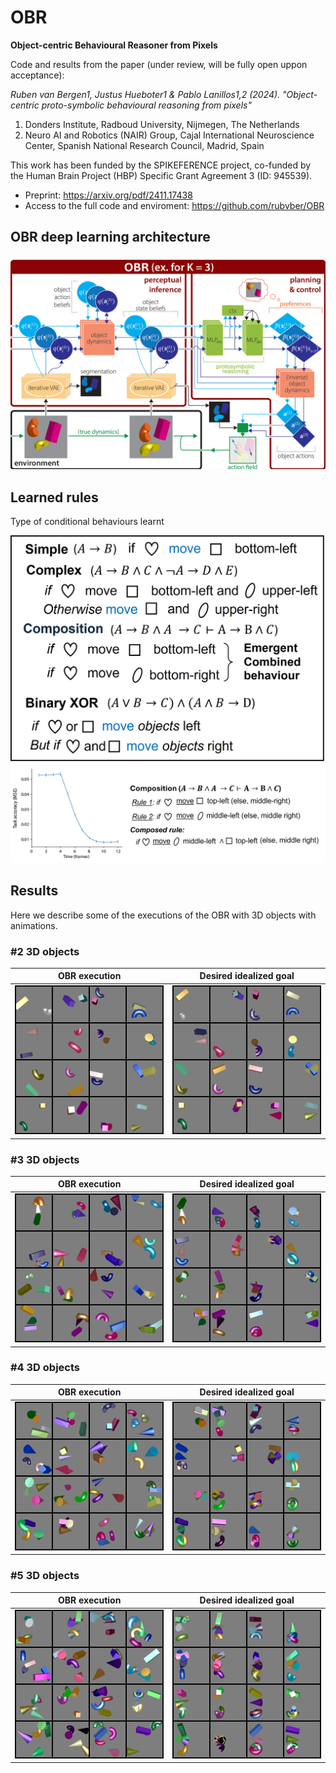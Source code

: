 # OBR
**Object-centric Behavioural Reasoner from Pixels**

Code and results from the paper (under review, will be fully open uppon acceptance): 

_Ruben van Bergen1, Justus Hueboter1 & Pablo Lanillos1,2 (2024). "Object-centric proto-symbolic behavioural reasoning from pixels"_

1. Donders Institute, Radboud University, Nijmegen, The Netherlands
2. Neuro AI and Robotics (NAIR) Group, Cajal International Neuroscience Center, Spanish National Research Council, Madrid, Spain


This work has been funded by the SPIKEFERENCE project, co-funded by the Human Brain Project (HBP) Specific Grant Agreement 3 (ID: 945539).
- Preprint: https://arxiv.org/pdf/2411.17438
- Access to the full code and enviroment: https://github.com/rubvber/OBR

## OBR deep learning architecture
<img src="images/OBR-architecture.png" width="800px">

## Learned rules
Type of conditional behaviours learnt

<img src="images/conditional-rules.jpg" width="600px">
<img src="images/composition.jpg" width="600px">

## Results
Here we describe some of the executions of the OBR with 3D objects with animations.

### #2 3D objects
|OBR execution|Desired idealized goal|
|:-------------------------:|:-------------------------:|
| ![OBR execution](images/zz_gif-2.gif) | ![Desired idealized state](images/zz_goal-2.gif)|


### #3 3D objects
|OBR execution|Desired idealized goal|
|:-------------------------:|:-------------------------:|
| ![OBR execution](images/zz_gif-3.gif) | ![Desired idealized state](images/zz_goal-3.gif)|


### #4 3D objects
|OBR execution|Desired idealized goal|
|:-------------------------:|:-------------------------:|
| ![OBR execution](images/zz_gif-4.gif) | ![Desired idealized state](images/zz_goal-4.gif)|

### #5 3D objects
|OBR execution|Desired idealized goal|
|:-------------------------:|:-------------------------:|
| ![OBR execution](images/zz_gif-5.gif) | ![Desired idealized state](images/zz_goal-5.gif)|
